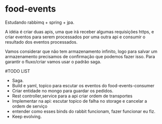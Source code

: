 # food-events
Estudando rabbimq + spring + jpa.


A idéia é criar duas apis, uma que irá receber algumas requisições https, e criar eventos para serem processados por uma outra api e consumir o resultado dos eventos processados.

Vamos considerar que não tem armazenamento infinito, logo para salvar um armazenamento precisamos de confirmação que podemos fazer isso. Para garantir o fluxo/criar vamos usar o padrão saga.

#TODO LIST

- Saga.
 - Build e yaml, topico para escutar os eventos do food-events-consumer
 - Criar entidade no mongo para guardar os pedidos.
 - Rest controller,service para a api criar ordem de transportes
 - Implementar na api: escutar topico de falha no storage e cancelar a ordem de serviço
- entender como esses binds do rabbit funcionam, fazer funcionar eu fiz.
- Keep evolving.
